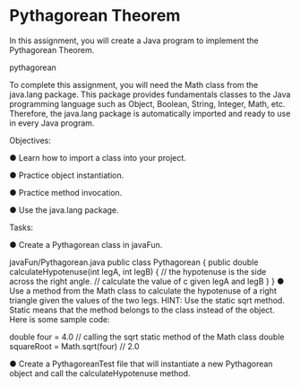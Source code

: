 # Pythagorean Theorem
In this assignment, you will create a Java program to implement the Pythagorean Theorem.

pythagorean

To complete this assignment, you will need the Math class from the java.lang package. This package provides fundamentals classes to the Java programming language such as Object, Boolean, String, Integer, Math, etc. Therefore, the java.lang package is automatically imported and ready to use in every Java program.

Objectives:

● Learn how to import a class into your project.

● Practice object instantiation.

● Practice method invocation.

● Use the java.lang package.

Tasks:

● Create a Pythagorean class in javaFun.

javaFun/Pythagorean.java
public class Pythagorean {
    public double calculateHypotenuse(int legA, int legB) {
        // the hypotenuse is the side across the right angle. 
        // calculate the value of c given legA and legB
    }
}
● Use a method from the Math class to calculate the hypotenuse of a right triangle given the values of the two legs. HINT: Use the static sqrt method. Static means that the method belongs to the class instead of the object. Here is some sample code:

double four = 4.0
// calling the sqrt static method of the Math class
double squareRoot = Math.sqrt(four) // 2.0

● Create a PythagoreanTest file that will instantiate a new Pythagorean object and call the calculateHypotenuse method.
